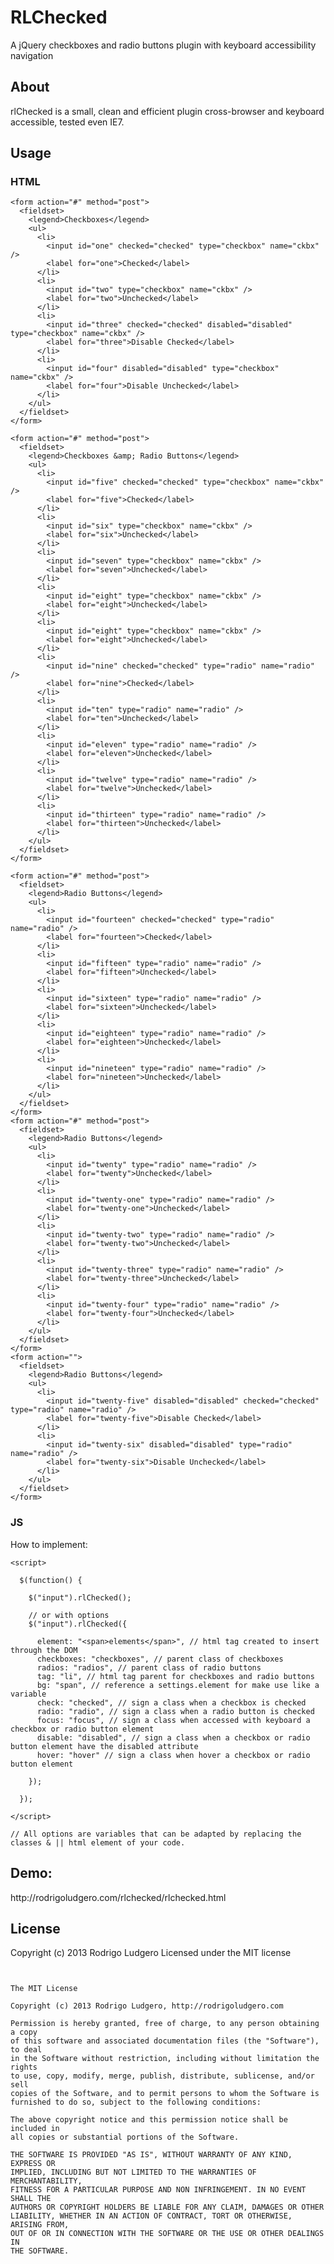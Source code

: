 RLChecked
=========

A jQuery checkboxes and radio buttons plugin with keyboard accessibility navigation

<h2>About</h2>
<p>rlChecked is a small, clean and efficient plugin cross-browser and keyboard accessible, tested even IE7.</p>

<h2>Usage</h2>

<h3>HTML</h3>

    <form action="#" method="post">
      <fieldset>
        <legend>Checkboxes</legend>
        <ul>
          <li>
            <input id="one" checked="checked" type="checkbox" name="ckbx" />
            <label for="one">Checked</label>
          </li>
          <li>
            <input id="two" type="checkbox" name="ckbx" />
            <label for="two">Unchecked</label>
          </li>
          <li>
            <input id="three" checked="checked" disabled="disabled" type="checkbox" name="ckbx" />
            <label for="three">Disable Checked</label>
          </li>
          <li>
            <input id="four" disabled="disabled" type="checkbox" name="ckbx" />
            <label for="four">Disable Unchecked</label>
          </li>
        </ul>
      </fieldset>
    </form>

    <form action="#" method="post">
      <fieldset>
        <legend>Checkboxes &amp; Radio Buttons</legend>
        <ul>
          <li>
            <input id="five" checked="checked" type="checkbox" name="ckbx" />
            <label for="five">Checked</label>
          </li>
          <li>
            <input id="six" type="checkbox" name="ckbx" />
            <label for="six">Unchecked</label>
          </li>
          <li>
            <input id="seven" type="checkbox" name="ckbx" />
            <label for="seven">Unchecked</label>
          </li>
          <li>
            <input id="eight" type="checkbox" name="ckbx" />
            <label for="eight">Unchecked</label>
          </li>
          <li>
            <input id="eight" type="checkbox" name="ckbx" />
            <label for="eight">Unchecked</label>
          </li>
          <li>
            <input id="nine" checked="checked" type="radio" name="radio" />
            <label for="nine">Checked</label>
          </li>
          <li>
            <input id="ten" type="radio" name="radio" />
            <label for="ten">Unchecked</label>
          </li>
          <li>
            <input id="eleven" type="radio" name="radio" />
            <label for="eleven">Unchecked</label>
          </li>
          <li>
            <input id="twelve" type="radio" name="radio" />
            <label for="twelve">Unchecked</label>
          </li>
          <li>
            <input id="thirteen" type="radio" name="radio" />
            <label for="thirteen">Unchecked</label>
          </li>
        </ul>
      </fieldset>
    </form>

    <form action="#" method="post">
      <fieldset>
        <legend>Radio Buttons</legend>
        <ul>
          <li>
            <input id="fourteen" checked="checked" type="radio" name="radio" />
            <label for="fourteen">Checked</label>
          </li>
          <li>
            <input id="fifteen" type="radio" name="radio" />
            <label for="fifteen">Unchecked</label>
          </li>
          <li>
            <input id="sixteen" type="radio" name="radio" />
            <label for="sixteen">Unchecked</label>
          </li>
          <li>
            <input id="eighteen" type="radio" name="radio" />
            <label for="eighteen">Unchecked</label>
          </li>
          <li>
            <input id="nineteen" type="radio" name="radio" />
            <label for="nineteen">Unchecked</label>
          </li>
        </ul>
      </fieldset>
    </form>
    <form action="#" method="post">
      <fieldset>
        <legend>Radio Buttons</legend>
        <ul>
          <li>
            <input id="twenty" type="radio" name="radio" />
            <label for="twenty">Unchecked</label>
          </li>
          <li>
            <input id="twenty-one" type="radio" name="radio" />
            <label for="twenty-one">Unchecked</label>
          </li>
          <li>
            <input id="twenty-two" type="radio" name="radio" />
            <label for="twenty-two">Unchecked</label>
          </li>
          <li>
            <input id="twenty-three" type="radio" name="radio" />
            <label for="twenty-three">Unchecked</label>
          </li>
          <li>
            <input id="twenty-four" type="radio" name="radio" />
            <label for="twenty-four">Unchecked</label>
          </li>
        </ul>
      </fieldset>
    </form>
    <form action="">
      <fieldset>
        <legend>Radio Buttons</legend>
        <ul>
          <li>
            <input id="twenty-five" disabled="disabled" checked="checked" type="radio" name="radio" />
            <label for="twenty-five">Disable Checked</label>
          </li>
          <li>
            <input id="twenty-six" disabled="disabled" type="radio" name="radio" />
            <label for="twenty-six">Disable Unchecked</label>
          </li>
        </ul>
      </fieldset>
    </form>
  <!-- || change for your html structure -->

<h3>JS</h3>


<p>How to implement:</p>

    <script>

      $(function() {

        $("input").rlChecked();

        // or with options
        $("input").rlChecked({

          element: "<span>elements</span>", // html tag created to insert through the DOM
          checkboxes: "checkboxes", // parent class of checkboxes
          radios: "radios", // parent class of radio buttons
          tag: "li", // html tag parent for checkboxes and radio buttons
          bg: "span", // reference a settings.element for make use like a variable
          check: "checked", // sign a class when a checkbox is checked
          radio: "radio", // sign a class when a radio button is checked
          focus: "focus", // sign a class when accessed with keyboard a checkbox or radio button element
          disable: "disabled", // sign a class when a checkbox or radio button element have the disabled attribute
          hover: "hover" // sign a class when hover a checkbox or radio button element

        });

      });

    </script>

    // All options are variables that can be adapted by replacing the classes & || html element of your code.


<h2>Demo:</h2>

<p>http://rodrigoludgero.com/rlchecked/rlchecked.html</p>


<h2>License</h2>
<p>Copyright (c) 2013 Rodrigo Ludgero Licensed under the MIT license</p>

<pre>
<code>

The MIT License

Copyright (c) 2013 Rodrigo Ludgero, http://rodrigoludgero.com

Permission is hereby granted, free of charge, to any person obtaining a copy
of this software and associated documentation files (the "Software"), to deal
in the Software without restriction, including without limitation the rights
to use, copy, modify, merge, publish, distribute, sublicense, and/or sell
copies of the Software, and to permit persons to whom the Software is
furnished to do so, subject to the following conditions:

The above copyright notice and this permission notice shall be included in
all copies or substantial portions of the Software.

THE SOFTWARE IS PROVIDED "AS IS", WITHOUT WARRANTY OF ANY KIND, EXPRESS OR
IMPLIED, INCLUDING BUT NOT LIMITED TO THE WARRANTIES OF MERCHANTABILITY,
FITNESS FOR A PARTICULAR PURPOSE AND NON INFRINGEMENT. IN NO EVENT SHALL THE
AUTHORS OR COPYRIGHT HOLDERS BE LIABLE FOR ANY CLAIM, DAMAGES OR OTHER
LIABILITY, WHETHER IN AN ACTION OF CONTRACT, TORT OR OTHERWISE, ARISING FROM,
OUT OF OR IN CONNECTION WITH THE SOFTWARE OR THE USE OR OTHER DEALINGS IN
THE SOFTWARE.

</code>
</pre>
